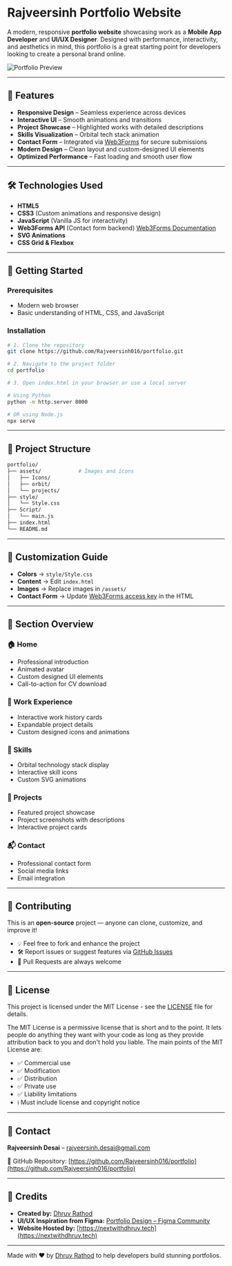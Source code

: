 # Rajveersinh Portfolio Website

A modern, responsive **portfolio website** showcasing work as a **Mobile App Developer** and **UI/UX Designer**. Designed with performance, interactivity, and aesthetics in mind, this portfolio is a great starting point for developers looking to create a personal brand online.

![Portfolio Preview](assets/Preview/Preview.png)

---

## 🌟 Features

- **Responsive Design** – Seamless experience across devices  
- **Interactive UI** – Smooth animations and transitions  
- **Project Showcase** – Highlighted works with detailed descriptions  
- **Skills Visualization** – Orbital tech stack animation  
- **Contact Form** – Integrated via [Web3Forms](https://web3forms.com) for secure submissions  
- **Modern Design** – Clean layout and custom-designed UI elements  
- **Optimized Performance** – Fast loading and smooth user flow  

---

## 🛠️ Technologies Used

- **HTML5**
- **CSS3** (Custom animations and responsive design)
- **JavaScript** (Vanilla JS for interactivity)
- **Web3Forms API** (Contact form backend) [Web3Forms Documentation](https://web3forms.com/docs)
- **SVG Animations**
- **CSS Grid & Flexbox**

---

## 🚀 Getting Started

### Prerequisites

- Modern web browser
- Basic understanding of HTML, CSS, and JavaScript

### Installation

```bash
# 1. Clone the repository
git clone https://github.com/Rajveersinh016/portfolio.git

# 2. Navigate to the project folder
cd portfolio

# 3. Open index.html in your browser or use a local server

# Using Python
python -m http.server 8000

# OR using Node.js
npx serve
```

---

## 📁 Project Structure

```bash
portfolio/
├── assets/            # Images and icons
│   ├── Icons/         
│   ├── orbit/         
│   └── projects/      
├── style/             
│   └── Style.css      
├── Script/            
│   └── main.js        
├── index.html         
└── README.md          
```

---

## 🎨 Customization Guide

* **Colors** → `style/Style.css`
* **Content** → Edit `index.html`
* **Images** → Replace images in `/assets/`
* **Contact Form** → Update [Web3Forms access key](https://web3forms.com/) in the HTML

---

## 📱 Section Overview

### 🏠 Home

* Professional introduction
* Animated avatar
* Custom designed UI elements
* Call-to-action for CV download

### 💼 Work Experience

* Interactive work history cards
* Expandable project details
* Custom designed icons and animations

### 🚀 Skills

* Orbital technology stack display
* Interactive skill icons
* Custom SVG animations

### 📂 Projects

* Featured project showcase
* Project screenshots with descriptions
* Interactive project cards

### 📬 Contact

* Professional contact form
* Social media links
* Email integration

---

## 🤝 Contributing

This is an **open-source** project — anyone can clone, customize, and improve it!

* 💡 Feel free to fork and enhance the project
* 🛠️ Report issues or suggest features via [GitHub Issues](https://github.com/Rajveersinh016/portfolio/issues)
* 📌 Pull Requests are always welcome

---

## 📝 License

This project is licensed under the MIT License - see the [LICENSE](LICENSE) file for details.

The MIT License is a permissive license that is short and to the point. It lets people do anything they want with your code as long as they provide attribution back to you and don't hold you liable. The main points of the MIT License are:

* ✅ Commercial use
* ✅ Modification
* ✅ Distribution
* ✅ Private use
* ✅ Liability limitations
* ℹ️ Must include license and copyright notice

---

## 📧 Contact

**Rajveersinh Desai** – [rajveersinh.desai@gmail.com](mailto:rajveersinh.desai@gmail.com)

🔗 GitHub Repository: [https://github.com/Rajveersinh016/portfolio](https://github.com/Rajveersinh016/portfolio)

---

## 🙌 Credits

* **Created by:** [Dhruv Rathod](mailto:dhurvrath@gmail.com)
* **UI/UX Inspiration from Figma:** [Portfolio Design – Figma Community](https://www.figma.com/community/file/1182197835889504018/portfolio-design)
* **Website Hosted by:** [https://nextwithdhruv.tech](https://nextwithdhruv.tech)

---

Made with ❤️ by [Dhruv Rathod](https://github.com/dhruv3761) to help developers build stunning portfolios. 